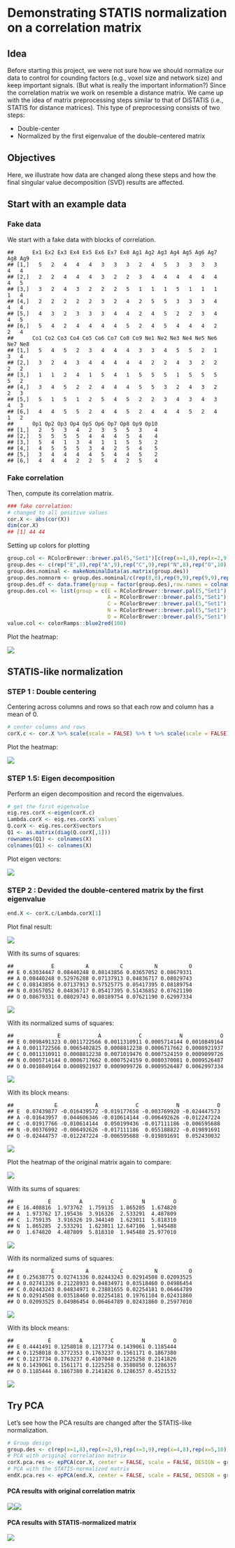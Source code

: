 Demonstrating STATIS normalization on a correlation matrix
================

## Idea

Before starting this project, we were not sure how we should normalize
our data to control for counding factors (e.g., voxel size and network
size) and keep important signals. (But what is really the important
information?) Since the correlation matrix we work on resemble a
distance matrix. We came up with the idea of matrix preprocessing steps
similar to that of DiSTATIS (i.e., STATIS for distance matrices). This
type of preprocessing consists of two steps:

  - Double-center
  - Normalized by the first eigenvalue of the double-centered matrix

## Objectives

Here, we illustrate how data are changed along these steps and how the
final singular value decomposition (SVD) results are affected.

## Start with an example data

### Fake data

We start with a fake data with blocks of
    correlation.

    ##      Ex1 Ex2 Ex3 Ex4 Ex5 Ex6 Ex7 Ex8 Ag1 Ag2 Ag3 Ag4 Ag5 Ag6 Ag7 Ag8 Ag9
    ## [1,]   5   2   4   4   4   3   3   3   2   4   5   3   3   3   3   4   4
    ## [2,]   2   2   4   4   4   3   2   2   3   4   4   4   4   4   4   4   5
    ## [3,]   3   2   4   3   2   2   2   5   1   1   1   5   1   1   1   1   4
    ## [4,]   2   2   2   2   2   3   2   4   2   5   5   3   3   3   4   4   4
    ## [5,]   4   3   2   3   3   3   4   4   2   4   5   2   2   3   4   4   5
    ## [6,]   5   4   2   4   4   4   4   5   2   4   5   4   4   4   2   2   4
    ##      Co1 Co2 Co3 Co4 Co5 Co6 Co7 Co8 Co9 Ne1 Ne2 Ne3 Ne4 Ne5 Ne6 Ne7 Ne8
    ## [1,]   5   4   5   2   3   4   4   4   3   3   4   5   5   2   1   3   4
    ## [2,]   3   2   4   3   4   4   4   4   4   2   2   4   3   2   2   2   2
    ## [3,]   1   1   2   4   1   5   4   1   5   5   5   1   5   5   5   5   2
    ## [4,]   3   4   5   2   2   4   4   4   5   5   3   2   4   3   2   2   3
    ## [5,]   5   1   5   1   2   5   4   5   2   2   3   4   3   4   3   4   3
    ## [6,]   4   4   5   5   2   4   4   5   2   4   4   4   5   2   4   1   2
    ##      Op1 Op2 Op3 Op4 Op5 Op6 Op7 Op8 Op9 Op10
    ## [1,]   2   5   3   4   2   3   5   5   3    4
    ## [2,]   5   5   5   5   4   4   4   5   4    4
    ## [3,]   5   4   1   3   4   1   1   5   5    2
    ## [4,]   4   5   5   5   3   4   2   5   4    5
    ## [5,]   3   4   4   4   4   5   4   4   5    2
    ## [6,]   4   4   4   2   2   5   4   2   5    4

### Fake correlation

Then, compute its correlation matrix.

``` r
### fake correlation:
# changed to all positive values
cor.X <- abs(cor(X))
dim(cor.X)
## [1] 44 44
```

Setting up colors for
plotting

``` r
group.col <- RColorBrewer::brewer.pal(5,"Set1")[c(rep(x=1,8),rep(x=2,9),rep(x=3,9),rep(x=4,8),rep(x=5,10))]
group.des <- c(rep("E",8),rep("A",9),rep("C",9),rep("N",8),rep("O",10))
group.des.nominal <- makeNominalData(as.matrix(group.des))
group.des.nomnorm <- group.des.nominal/c(rep(8,8),rep(9,9),rep(9,9),rep(8,8),rep(10,10))
group.des.df <- data.frame(group = factor(group.des),row.names = colnames(X))
group.des.col <- list(group = c(E = RColorBrewer::brewer.pal(5,"Set1")[1],
                                A = RColorBrewer::brewer.pal(5,"Set1")[2],
                                C = RColorBrewer::brewer.pal(5,"Set1")[3],
                                N = RColorBrewer::brewer.pal(5,"Set1")[4],
                                O = RColorBrewer::brewer.pal(5,"Set1")[5]))
value.col <- colorRamps::blue2red(100)
```

Plot the heatmap:

![](demo_STATISnorm4r_files/figure-gfm/show_cor-1.png)<!-- -->

## STATIS-like normalization

### STEP 1 : Double centering

Centering across columns and rows so that each row and column has a mean
of 0.

``` r
# center columns and rows
corX.c <- cor.X %>% scale(scale = FALSE) %>% t %>% scale(scale = FALSE)
```

Plot the heatmap:

![](demo_STATISnorm4r_files/figure-gfm/show_center-1.png)<!-- -->

### STEP 1.5: Eigen decomposition

Perform an eigen decomposition and record the eigenvalues.

``` r
# get the first eigenvalue
eig.res.corX <-eigen(corX.c)
Lambda.corX <- eig.res.corX$`values`
Q.corX <- eig.res.corX$vectors
Q1 <- as.matrix(diag(Q.corX[,1]))
rownames(Q1) <- colnames(X)
colnames(Q1) <- colnames(X)
```

Plot eigen vectors:

![](demo_STATISnorm4r_files/figure-gfm/show_eig-1.png)<!-- -->

### STEP 2 : Devided the double-centered matrix by the first eigenvalue

``` r
end.X <- corX.c/Lambda.corX[1]
```

Plot final result:

![](demo_STATISnorm4r_files/figure-gfm/show_endX-1.png)<!-- -->

With its sums of squares:

    ##            E          A          C          N          O
    ## E 0.63034447 0.08440248 0.08143856 0.03657052 0.08679331
    ## A 0.08440248 0.52976288 0.07137913 0.04836717 0.08029743
    ## C 0.08143856 0.07137913 0.57525775 0.05417395 0.08189754
    ## N 0.03657052 0.04836717 0.05417395 0.51436852 0.07621190
    ## O 0.08679331 0.08029743 0.08189754 0.07621190 0.62997334

![](demo_STATISnorm4r_files/figure-gfm/ss_endX-1.png)<!-- -->

With its normalized sums of
    squares:

    ##              E            A            C            N            O
    ## E 0.0098491323 0.0011722566 0.0011310911 0.0005714144 0.0010849164
    ## A 0.0011722566 0.0065402825 0.0008812238 0.0006717662 0.0008921937
    ## C 0.0011310911 0.0008812238 0.0071019476 0.0007524159 0.0009099726
    ## N 0.0005714144 0.0006717662 0.0007524159 0.0080370081 0.0009526487
    ## O 0.0010849164 0.0008921937 0.0009099726 0.0009526487 0.0062997334

![](demo_STATISnorm4r_files/figure-gfm/NormSS_endX-1.png)<!-- -->

With its block means:

    ##             E            A            C            N            O
    ## E  0.07439877 -0.016439572 -0.019177658 -0.003769920 -0.024447573
    ## A -0.01643957  0.044606346 -0.010614144 -0.006492626 -0.012247224
    ## C -0.01917766 -0.010614144  0.050199436 -0.017111186 -0.006595688
    ## N -0.00376992 -0.006492626 -0.017111186  0.055188822 -0.019891691
    ## O -0.02444757 -0.012247224 -0.006595688 -0.019891691  0.052430032

![](demo_STATISnorm4r_files/figure-gfm/mean_endX-1.png)<!-- -->

Plot the heatmap of the original matrix again to compare:

![](demo_STATISnorm4r_files/figure-gfm/show_cor2-1.png)<!-- -->

With its sums of squares:

    ##           E         A         C         N         O
    ## E 16.408816  1.973762  1.759135  1.865285  1.674820
    ## A  1.973762 17.195436  3.916326  2.533291  4.487809
    ## C  1.759135  3.916326 19.344140  1.623011  5.818310
    ## N  1.865285  2.533291  1.623011 12.647106  1.945488
    ## O  1.674820  4.487809  5.818310  1.945488 25.977010

![](demo_STATISnorm4r_files/figure-gfm/ss_corX-1.png)<!-- -->

With its normalized sums of squares:

    ##            E          A          C          N          O
    ## E 0.25638775 0.02741336 0.02443243 0.02914508 0.02093525
    ## A 0.02741336 0.21228933 0.04834971 0.03518460 0.04986454
    ## C 0.02443243 0.04834971 0.23881655 0.02254181 0.06464789
    ## N 0.02914508 0.03518460 0.02254181 0.19761104 0.02431860
    ## O 0.02093525 0.04986454 0.06464789 0.02431860 0.25977010

![](demo_STATISnorm4r_files/figure-gfm/NormSS_corX-1.png)<!-- -->

With its block means:

    ##           E         A         C         N         O
    ## E 0.4441491 0.1258018 0.1217734 0.1439061 0.1185444
    ## A 0.1258018 0.3772353 0.1763237 0.1561171 0.1867380
    ## C 0.1217734 0.1763237 0.4107040 0.1225258 0.2141826
    ## N 0.1439061 0.1561171 0.1225258 0.3580850 0.1286357
    ## O 0.1185444 0.1867380 0.2141826 0.1286357 0.4521532

![](demo_STATISnorm4r_files/figure-gfm/mean_corX-1.png)<!-- -->

## Try PCA

Let’s see how the PCA results are changed after the STATIS-like
normalization.

``` r
# Group design
group.des <- c(rep(x=1,8),rep(x=2,9),rep(x=3,9),rep(x=4,8),rep(x=5,10))
# PCA with original correlation matrix
corX.pca.res <- epPCA(cor.X, center = FALSE, scale = FALSE, DESIGN = group.des, make_design_nominal = TRUE, graphs = FALSE)
# PCA with the STATIS-normalized matrix
endX.pca.res <- epPCA(end.X, center = FALSE, scale = FALSE, DESIGN = group.des, make_design_nominal = TRUE, graphs = FALSE)
```

#### PCA results with original correlation matrix

![](demo_STATISnorm4r_files/figure-gfm/pcaRes_corX-1.png)<!-- -->![](demo_STATISnorm4r_files/figure-gfm/pcaRes_corX-2.png)<!-- -->

#### PCA results with STATIS-normalized matrix

![](demo_STATISnorm4r_files/figure-gfm/pcaRes_endX-1.png)<!-- -->
